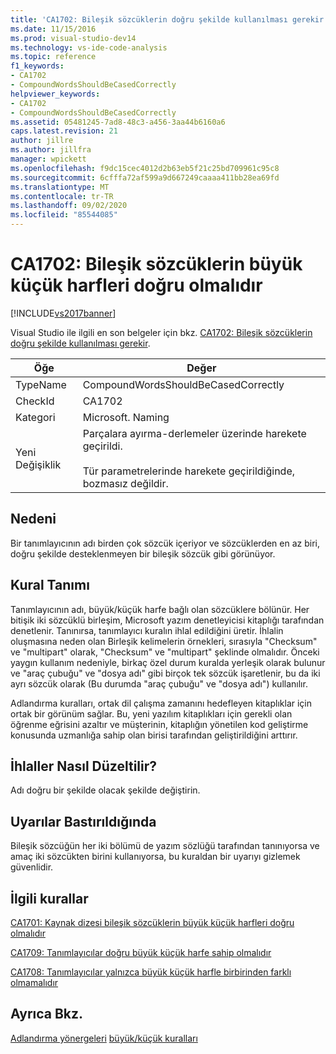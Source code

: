 ```yaml
---
title: 'CA1702: Bileşik sözcüklerin doğru şekilde kullanılması gerekir | Microsoft Docs'
ms.date: 11/15/2016
ms.prod: visual-studio-dev14
ms.technology: vs-ide-code-analysis
ms.topic: reference
f1_keywords:
- CA1702
- CompoundWordsShouldBeCasedCorrectly
helpviewer_keywords:
- CA1702
- CompoundWordsShouldBeCasedCorrectly
ms.assetid: 05481245-7ad8-48c3-a456-3aa44b6160a6
caps.latest.revision: 21
author: jillre
ms.author: jillfra
manager: wpickett
ms.openlocfilehash: f9dc15cec4012d2b63eb5f21c25bd709961c95c8
ms.sourcegitcommit: 6cfffa72af599a9d667249caaaa411bb28ea69fd
ms.translationtype: MT
ms.contentlocale: tr-TR
ms.lasthandoff: 09/02/2020
ms.locfileid: "85544085"
---
```

# <a name="ca1702-compound-words-should-be-cased-correctly"></a>CA1702: Bileşik sözcüklerin büyük küçük harfleri doğru olmalıdır
[!INCLUDE[vs2017banner](../includes/vs2017banner.md)]

Visual Studio ile ilgili en son belgeler için bkz. [CA1702: Bileşik sözcüklerin doğru şekilde kullanılması gerekir](/visualstudio/code-quality/ca1702-compound-words-should-be-cased-correctly).

|Öğe|Değer|
|-|-|
|TypeName|CompoundWordsShouldBeCasedCorrectly|
|CheckId|CA1702|
|Kategori|Microsoft. Naming|
|Yeni Değişiklik|Parçalara ayırma-derlemeler üzerinde harekete geçirildi.<br /><br /> Tür parametrelerinde harekete geçirildiğinde, bozmasız değildir.|

## <a name="cause"></a>Nedeni
 Bir tanımlayıcının adı birden çok sözcük içeriyor ve sözcüklerden en az biri, doğru şekilde desteklenmeyen bir bileşik sözcük gibi görünüyor.

## <a name="rule-description"></a>Kural Tanımı
 Tanımlayıcının adı, büyük/küçük harfe bağlı olan sözcüklere bölünür. Her bitişik iki sözcüklü birleşim, Microsoft yazım denetleyicisi kitaplığı tarafından denetlenir. Tanınırsa, tanımlayıcı kuralın ihlal edildiğini üretir. İhlalin oluşmasına neden olan Birleşik kelimelerin örnekleri, sırasıyla "Checksum" ve "multipart" olarak, "Checksum" ve "multipart" şeklinde olmalıdır. Önceki yaygın kullanım nedeniyle, birkaç özel durum kuralda yerleşik olarak bulunur ve "araç çubuğu" ve "dosya adı" gibi birçok tek sözcük işaretlenir, bu da iki ayrı sözcük olarak (Bu durumda "araç çubuğu" ve "dosya adı") kullanılır.

 Adlandırma kuralları, ortak dil çalışma zamanını hedefleyen kitaplıklar için ortak bir görünüm sağlar. Bu, yeni yazılım kitaplıkları için gerekli olan öğrenme eğrisini azaltır ve müşterinin, kitaplığın yönetilen kod geliştirme konusunda uzmanlığa sahip olan birisi tarafından geliştirildiğini arttırır.

## <a name="how-to-fix-violations"></a>İhlaller Nasıl Düzeltilir?
 Adı doğru bir şekilde olacak şekilde değiştirin.

## <a name="when-to-suppress-warnings"></a>Uyarılar Bastırıldığında
 Bileşik sözcüğün her iki bölümü de yazım sözlüğü tarafından tanınıyorsa ve amaç iki sözcükten birini kullanıyorsa, bu kuraldan bir uyarıyı gizlemek güvenlidir.

## <a name="related-rules"></a>İlgili kurallar
 [CA1701: Kaynak dizesi bileşik sözcüklerin büyük küçük harfleri doğru olmalıdır](../code-quality/ca1701-resource-string-compound-words-should-be-cased-correctly.md)

 [CA1709: Tanımlayıcılar doğru büyük küçük harfe sahip olmalıdır](../code-quality/ca1709-identifiers-should-be-cased-correctly.md)

 [CA1708: Tanımlayıcılar yalnızca büyük küçük harfle birbirinden farklı olmamalıdır](../code-quality/ca1708-identifiers-should-differ-by-more-than-case.md)

## <a name="see-also"></a>Ayrıca Bkz.
 [Adlandırma yönergeleri](https://msdn.microsoft.com/library/fc076d66-9b5f-42d3-aa65-61d970c794a3) [büyük/küçük kuralları](https://msdn.microsoft.com/library/4c4ea526-9203-486f-b72d-29d61c5b3c6d)
